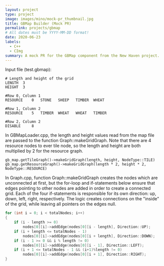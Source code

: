 ```yaml
---
layout: project
type: project
image: images/mino/mock-pr_thumbnail.jpg
title: GBMap Builder (Mock PR)
permalink: projects/gbmap
# All dates must be YYYY-MM-DD format!
date: 2020-06-23
labels:
  - C++
  - CImg
summary: A mock PR for the GBMap component from the New Haven project. For interview purposes. 
---
```


Input file (test.gbmap):

```
# Length and height of the grid
LENGTH	3
HEIGHT	3

#Row 0, Column 1
RESOURCE	0	STONE	SHEEP	TIMBER	WHEAT

#Row 1, Column 2
RESOURCE	5	TIMBER	WHEAT	WHEAT	TIMBER

#Row 2, Column 2
DISABLE		8
```

In GBMapLoader.cpp, the length and height values read from the map file are passed to the function Graph::makeGridGraph. Note that there are 4 resource nodes to ever tile node, so the length and height are both multiplied by 2 for the resource graph. 

`gb_map.getTileGraph()->makeGridGraph(length, height, NodeType::TILE)`
`gb_map.getResourceGraph()->makeGridGraph(length * 2, height * 2, NodeType::RESOURCE)`

In Graph.cpp, function Graph::makeGridGraph creates the nodes which are unconnected at first, but the for-loop and if-statements below ensure that edges pointing to other nodes are added in order to create a connected grid. Each of the four if-statements is responsible for its own direction: up, down, left, right, respectively. The logic creates connections on the "inside" of the grid, while leaving all pointers on the edges null. 

```cpp
for (int i = 0; i < totalNodes; i++)
{
	if (i - length >= 0)
		nodes[0][i]->addEdge(nodes[0][i - length], Direction::UP);
	if (i + length <= totalNodes - 1)
		nodes[0][i]->addEdge(nodes[0][i + length], Direction::DOWN);
	if (i - 1 >= 0 && i % length != 0)
		nodes[0][i]->addEdge(nodes[0][i - 1], Direction::LEFT);
	if (i + 1 <= totalNodes - 1 && (i+1)%length != 0)			
		nodes[0][i]->addEdge(nodes[0][i + 1], Direction::RIGHT);
}
```